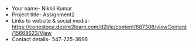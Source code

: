 - Your name- Nikhil Kumar
- Project title- Assignment2
- Links to website & social media- https://conestoga.desire2learn.com/d2l/le/content/687308/viewContent/15668623/View
- Contact details- 547-225-3696
